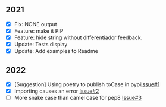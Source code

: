 ## 2021
+ [x] Fix: NONE output
+ [x] Feature: make it PIP
+ [x] Feature: hide string without differentiador feedback.
+ [x] Update: Tests display
+ [x] Update: Add examples to Readme

## 2022
+ [x] [Suggestion] Using poetry to publish toCase in pypi[Issue#1](https://github.com/RickBarretto/toCase/issues/1)
+ [x] Importing causes an error [Issue#2](https://github.com/RickBarretto/toCase/issues/2)
+ [ ] More snake case than camel case for pep8 [Issue#3](https://github.com/RickBarretto/toCase/issues/3)